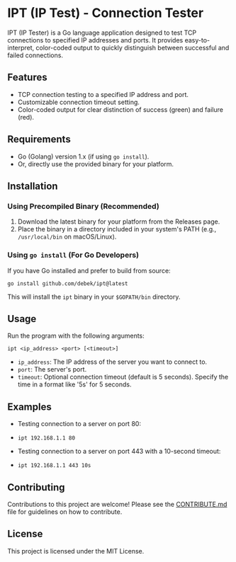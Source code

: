 # IPT (IP Test) - Connection Tester

IPT (IP Tester) is a Go language application designed to test TCP connections to specified IP addresses and ports. It provides easy-to-interpret, color-coded output to quickly distinguish between successful and failed connections.

## Features

- TCP connection testing to a specified IP address and port.
- Customizable connection timeout setting.
- Color-coded output for clear distinction of success (green) and failure (red).

## Requirements

- Go (Golang) version 1.x (if using `go install`).
- Or, directly use the provided binary for your platform.

## Installation

### Using Precompiled Binary (Recommended)

1.  Download the latest binary for your platform from the Releases page.
2.  Place the binary in a directory included in your system's PATH (e.g., `/usr/local/bin` on macOS/Linux).

### Using `go install` (For Go Developers)

If you have Go installed and prefer to build from source:

`go install github.com/debek/ipt@latest`

This will install the `ipt` binary in your `$GOPATH/bin` directory.

## Usage

Run the program with the following arguments:

`ipt <ip_address> <port> [<timeout>]`

- `ip_address`: The IP address of the server you want to connect to.
- `port`: The server's port.
- `timeout`: Optional connection timeout (default is 5 seconds). Specify the time in a format like '5s' for 5 seconds.

## Examples

- Testing connection to a server on port 80:
- `ipt 192.168.1.1 80`

- Testing connection to a server on port 443 with a 10-second timeout:
- `ipt 192.168.1.1 443 10s`

## Contributing

Contributions to this project are welcome! Please see the [CONTRIBUTE.md](https://chat.openai.com/g/CONTRIBUTE.md) file for guidelines on how to contribute.

## License

This project is licensed under the MIT License.
